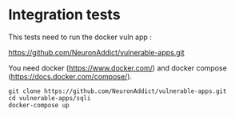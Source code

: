 # Integration tests

This tests need to run the docker vuln app :

https://github.com/NeuronAddict/vulnerable-apps.git

You need docker (https://www.docker.com/) and docker compose (https://docs.docker.com/compose/).

```
git clone https://github.com/NeuronAddict/vulnerable-apps.git
cd vulnerable-apps/sqli
docker-compose up
```

